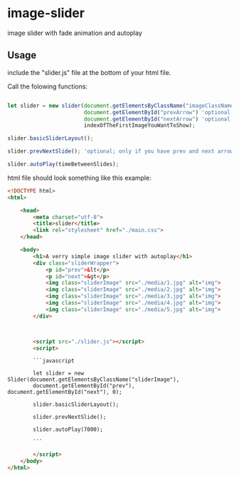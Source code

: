 # image-slider
image slider with fade animation and autoplay

## Usage

include the "slider.js" file at the bottom of your html file.

Call the folowing functions:

```javascript

let slider = new slider(document.getElementsByClassName("imageClassName"),
                        document.getElementById("prevArrow") 'optional; replace with null.'
                        document.getElementById("nextArrow") 'optional; replace with null.'
                        indexOfTheFirstImageYouWantToShow);

slider.basicSliderLayout();

slider.prevNextSlide(); 'optional; only if you have prev and next arrow.'

slider.autoPlay(timeBetweenSlides);


```

html file should look something like this example:

```html
<!DOCTYPE html>
<html>

    <head>
        <meta charset="utf-8">
        <title>slider</title>
        <link rel="stylesheet" href="./main.css">
    </head>

    <body>
        <h1>A verry simple image slider with autoplay</h1>
        <div class="sliderWrapper">
            <p id="prev">&lt</p>
            <p id="next">&gt</p>
            <img class="sliderImage" src="./media/1.jpg" alt="img">
            <img class="sliderImage" src="./media/2.jpg" alt="img">
            <img class="sliderImage" src="./media/3.jpg" alt="img">
            <img class="sliderImage" src="./media/4.jpg" alt="img">
            <img class="sliderImage" src="./media/5.jpg" alt="img">
        </div>



        <script src="./slider.js"></script>
        <script>
```


            ```javascript

            let slider = new Slider(document.getElementsByClassName("sliderImage"),
            document.getElementById("prev"), document.getElementById("next"), 0);

            slider.basicSliderLayout();
                    
            slider.prevNextSlide();
                    
            slider.autoPlay(7000);

            ```

```html
        </script>
    </body>
</html>
```

